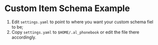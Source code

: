 # Custom Item Schema Example

1. Edit `settings.yaml` to point to where you want your custom schema fiel to be; 
2. Copy `settings.yaml` to `$HOME/.al_phonebook` or edit the file there accordingly.  
